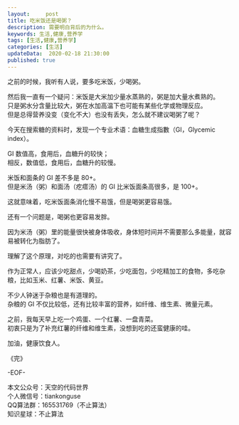 ```yaml
---   
layout:     post  
title: 吃米饭还是喝粥？ 
description: 需要明白背后的为什么。   
keywords: 生活,健康,营养学  
tags: [生活,健康,营养学]    
categories: [生活]  
updateData:  2020-02-18 21:30:00  
published: true  
---  
```


之前的时候，我听有人说，要多吃米饭，少喝粥。  


然后我一直有一个疑问：米饭是大米加少量水蒸熟的，粥是加大量水煮熟的。  
只是粥水分含量比较大，粥在水加高温下也可能有某些化学或物理反应。  
但是总得营养没变（变化不大）也没有丢失，怎么就不建议喝粥了呢？  


今天在搜索糖的资料时，发现一个专业术语：血糖生成指數（GI，Glycemic index）。  


GI 数值高，食用后，血糖升的较快；  
相反，数值低，食用后，血糖升的较慢。


米饭和面条的 GI 差不多是 80+。  
但是米汤（粥）和面汤（疙瘩汤）的 GI 比米饭面条高很多，是 100+。  


这就意味着，吃米饭面条消化慢不易饿，但是喝粥更容易饿。  


还有一个问题是，喝粥也更容易发胖。  



因为米汤（粥）里的能量很快被身体吸收，身体短时间并不需要那么多能量，就容易被转化为脂肪了。  


理解了这个原理，对吃的也需要有讲究了。  


作为正常人，应该少吃甜点，少喝奶茶，少吃面包，少吃精加工的食物，多吃杂粮，比如玉米、红薯、米饭、黄豆。  


不少人钟迷于杂粮也是有道理的。  
杂粮的 GI 不仅比较低，还有比较丰富的营养，如纤维、维生素、微量元素。  


之前，我每天早上吃一个鸡蛋、一个红薯、一盘青菜。  
初衷只是为了补充红薯的纤维和维生素，没想到吃的还蛮健康的哇。  


加油，健康饮食人。  


《完》  


-EOF-  



本文公众号：天空的代码世界  
个人微信号：tiankonguse  
QQ算法群：165531769（不止算法）  
知识星球：不止算法  

